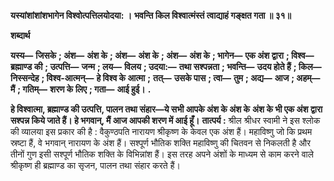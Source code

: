 **यस्यांशांशांशभागेन विश्वोत्पत्तिलयोदया: ।** **भवन्ति किल विश्वात्मंस्तं त्वाद्याहं गङ्क्षत गता ॥ ३१॥** 

**शब्दार्थ** 

**यस्य—** **जिसके** **; अंश—** **अंश के** **; अंश—** **अंश के** **; अंश—** **अंश के** **; भागेन—** **एक अंश द्वारा** **; विश्व—** **ब्रह्माण्ड की** **; उत्पत्ति—** **जन्म** **; लय—** **विलय** **; उदया:—** **तथा सश्पन्नता** **; भवन्ति—** **उदय होते हैं** **; किल—** **निस्सन्देह** **; विश्व-आत्मन्—** **हे विश्व के आत्मा** **;** **तत्—** **उसके पास** **; त्वा—** **तुम** **; अद्य—** **आज** **; अहम्—** **मैं** **; गतिम्—** **शरण के लिए** **; गता—** **आई हुई।** **.** 

**हे विश्वात्मा, ब्रह्माण्ड की उत्पत्ति, पालन तथा संहार—ये सभी आपके अंश के अंश के** **अंश के भी एक अंश द्वारा सश्पन्न किये जाते हैं। हे भगवान्, मैं आज आपकी शरण में आई हूँ।** **तात्पर्य :** श्रील श्रीधर स्वामी ने इस श्लोक की व्यालया इस प्रकार की है : वैकुण्ठपति नारायण श्रीकृष्ण के केवल एक अंश हैं। महाविष्णु जो कि प्रथम स्रष्टा हैं, वे भगवान् नारायण के अंश हैं। सश्पूर्ण भौतिक शक्ति महाविष्णु की चितवन से निकलती है और तीनों गुण इसी सश्पूर्ण भौतिक शक्ति के विभिन्नांश हैं। इस तरह अपने अंशों के माध्यम से काम करने वाले श्रीकृष्ण ही ब्रह्माण्ड का सृजन, पालन तथा संहार करते हैं।  